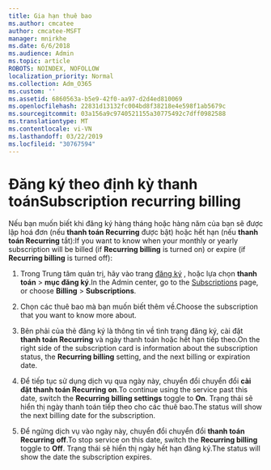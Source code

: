 ```yaml
---
title: Gia hạn thuê bao
ms.author: cmcatee
author: cmcatee-MSFT
manager: mnirkhe
ms.date: 6/6/2018
ms.audience: Admin
ms.topic: article
ROBOTS: NOINDEX, NOFOLLOW
localization_priority: Normal
ms.collection: Adm_O365
ms.custom: ''
ms.assetid: 6860563a-b5e9-42f0-aa97-d2d4ed810069
ms.openlocfilehash: 22831d13132fc004bd8f38218e4e598f1ab5679c
ms.sourcegitcommit: 03a156a9c9740521155a30775492c7dff0982588
ms.translationtype: MT
ms.contentlocale: vi-VN
ms.lasthandoff: 03/22/2019
ms.locfileid: "30767594"
---
```

# <a name="subscription-recurring-billing"></a><span data-ttu-id="d258e-102">Đăng ký theo định kỳ thanh toán</span><span class="sxs-lookup"><span data-stu-id="d258e-102">Subscription recurring billing</span></span>

<span data-ttu-id="d258e-103">Nếu bạn muốn biết khi đăng ký hàng tháng hoặc hàng năm của bạn sẽ được lập hoá đơn (nếu **thanh toán Recurring** được bật) hoặc hết hạn (nếu **thanh toán Recurring** tắt):</span><span class="sxs-lookup"><span data-stu-id="d258e-103">If you want to know when your monthly or yearly subscription will be billed (if **Recurring billing** is turned on) or expire (if **Recurring billing** is turned off):</span></span> 
  
1. <span data-ttu-id="d258e-104">Trong Trung tâm quản trị, hãy vào trang [đăng ký](https://go.microsoft.com/fwlink/p/?linkid=842054) , hoặc lựa chọn **thanh toán** \> **mục đăng ký**.</span><span class="sxs-lookup"><span data-stu-id="d258e-104">In the Admin center, go to the [Subscriptions](https://go.microsoft.com/fwlink/p/?linkid=842054) page, or choose **Billing** \> **Subscriptions**.</span></span>
    
2. <span data-ttu-id="d258e-105">Chọn các thuê bao mà bạn muốn biết thêm về.</span><span class="sxs-lookup"><span data-stu-id="d258e-105">Choose the subscription that you want to know more about.</span></span>
    
3. <span data-ttu-id="d258e-106">Bên phải của thẻ đăng ký là thông tin về tình trạng đăng ký, cài đặt **thanh toán Recurring** và ngày thanh toán hoặc hết hạn tiếp theo.</span><span class="sxs-lookup"><span data-stu-id="d258e-106">On the right side of the subscription card is information about the subscription status, the **Recurring billing** setting, and the next billing or expiration date.</span></span> 
    
4. <span data-ttu-id="d258e-107">Để tiếp tục sử dụng dịch vụ qua ngày này, chuyển đổi chuyển đổi **cài đặt thanh toán Recurring** **on**.</span><span class="sxs-lookup"><span data-stu-id="d258e-107">To continue using the service past this date, switch the **Recurring billing settings** toggle to **On**.</span></span> <span data-ttu-id="d258e-108">Trạng thái sẽ hiển thị ngày thanh toán tiếp theo cho các thuê bao.</span><span class="sxs-lookup"><span data-stu-id="d258e-108">The status will show the next billing date for the subscription.</span></span>
    
5. <span data-ttu-id="d258e-109">Để ngừng dịch vụ vào ngày này, chuyển đổi chuyển đổi **thanh toán Recurring** **off**.</span><span class="sxs-lookup"><span data-stu-id="d258e-109">To stop service on this date, switch the **Recurring billing** toggle to **Off**.</span></span> <span data-ttu-id="d258e-110">Trạng thái sẽ hiển thị ngày hết hạn đăng ký.</span><span class="sxs-lookup"><span data-stu-id="d258e-110">The status will show the date the subscription expires.</span></span>
    


